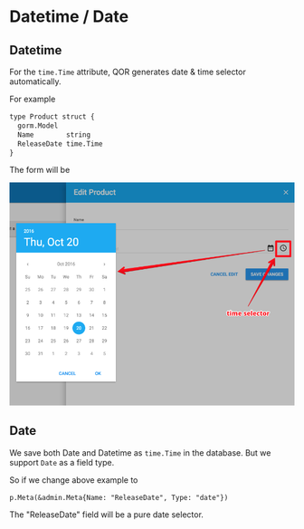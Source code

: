 # Datetime / Date

## Datetime

For the `time.Time` attribute, QOR generates date & time selector automatically.

For example

```
type Product struct {
  gorm.Model
  Name        string
  ReleaseDate time.Time
}
```

The form will be

![Datetime](../metas/datetime.png)

## Date

We save both Date and Datetime as `time.Time` in the database. But we support `Date` as a field type.

So if we change above example to

```
p.Meta(&admin.Meta{Name: "ReleaseDate", Type: "date"})
```

The "ReleaseDate" field will be a pure date selector.

